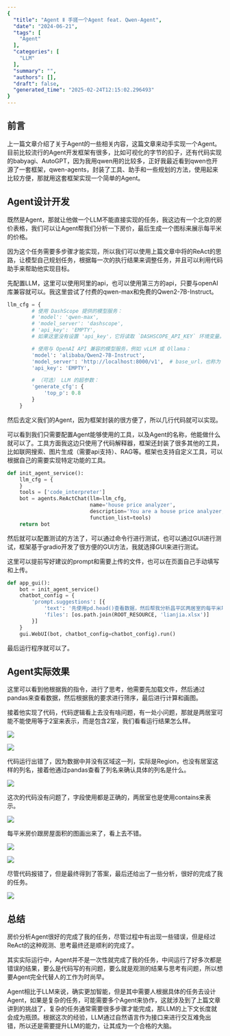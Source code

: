 ```yaml
---
{
  "title": "Agent Ⅱ 手搓一个Agent feat. Qwen-Agent",
  "date": "2024-06-21",
  "tags": [
    "Agent"
  ],
  "categories": [
    "LLM"
  ],
  "summary": "",
  "authors": [],
  "draft": false,
  "generated_time": "2025-02-24T12:15:02.296493"
}
---
```


## 前言

上一篇文章介绍了关于Agent的一些相关内容，这篇文章来动手实现一个Agent。目前比较流行的Agent开发框架有很多，比如可视化的字节的扣子，还有代码实现的babyagi、AutoGPT，因为我用qwen用的比较多，正好我最近看到qwen也开源了一套框架，qwen-agents，封装了工具、助手和一些规划的方法，使用起来比较方便，那就用这套框架实现一个简单的Agent。

## Agent设计开发

既然是Agent，那就让他做一个LLM不能直接实现的任务，我这边有一个北京的房价表格，我们可以让Agent帮我们分析一下房价，最后生成一个图标来展示每平米的价格。

因为这个任务需要多步骤才能实现，所以我们可以使用上篇文章中将的ReAct的思路，让模型自己规划任务，根据每一次的执行结果来调整任务，并且可以利用代码助手来帮助他实现目标。

先配置LLM，这里可以使用阿里的api，也可以使用第三方的api，只要与openAI库兼容就可以。我这里尝试了付费的qwen-max和免费的Qwen2-7B-Instruct。

```python
llm_cfg = {
        # 使用 DashScope 提供的模型服务：
        # 'model': 'qwen-max',
        # 'model_server': 'dashscope',
        # 'api_key': 'EMPTY',
        # 如果这里没有设置 'api_key'，它将读取 `DASHSCOPE_API_KEY` 环境变量。

        # 使用与 OpenAI API 兼容的模型服务，例如 vLLM 或 Ollama：
        'model': 'alibaba/Qwen2-7B-Instruct',
        'model_server': 'http://localhost:8000/v1',  # base_url，也称为 api_base
        'api_key': 'EMPTY',

        # （可选） LLM 的超参数：
        'generate_cfg': {
            'top_p': 0.8
        }
    }
```

然后去定义我们的Agent，因为框架封装的很方便了，所以几行代码就可以实现。

可以看到我们只需要配置Agent能够使用的工具，以及Agent的名称，他能做什么就可以了。工具方面我这边只使用了代码解释器，框架还封装了很多其他的工具，比如联网搜索、图片生成（需要api支持）、RAG等。框架也支持自定义工具，可以根据自己的需要实现特定功能的工具。

```python
def init_agent_service():
    llm_cfg = {
    }
    tools = ['code_interpreter']
    bot = agents.ReActChat(llm=llm_cfg,
                           name='house price analyzer',
                           description='You are a house price analyzer, you can run code to analyze house price.',
                           function_list=tools)
    return bot
```

然后就可以配置测试的方法了，可以通过命令行进行测试，也可以通过GUI进行测试，框架基于gradio开发了很方便的GUI方法，我就选择GUI来进行测试。

这里可以提前写好建议的prompt和需要上传的文件，也可以在页面自己手动填写和上传。

```python
def app_gui():
    bot = init_agent_service()
    chatbot_config = {
        'prompt.suggestions': [{
            'text': '先使用pd.head()查看数据，然后帮我分析昌平区两居室的每平米均价，最后帮我画一个关于昌平区两居室房子面积与价格的折线图',
            'files': [os.path.join(ROOT_RESOURCE, 'lianjia.xlsx')]
        }]
    }
    gui.WebUI(bot, chatbot_config=chatbot_config).run()
```

最后运行程序就可以了。

## Agent实际效果

这里可以看到他根据我的指令，进行了思考，他需要先加载文件，然后通过pandas来查看数据，然后根据我的要求进行筛序，最后进行计算和画图。

接着他实现了代码，代码逻辑看上去没有啥问题，有一处小问题，那就是两居室可能不能使用等于2室来表示，而是包含2室，我们看看运行结果怎么样。

![](/images/notion_3e3bdccb-b610-4f5b-9a99-cc4386368e470a5d54ec-a589-4509-b198-1000ca4d87cb.png)

![](/images/notion_368dd949-5d20-432a-aa81-375deb2bc5dbac8ab89b-633f-4919-bfa6-2d86d28ae82b.png)

代码运行出错了，因为数据中并没有区域这一列，实际是Region，也没有居室这样的列名，接着他通过pandas查看了列名来确认具体的列名是什么。

![](/images/notion_761f4c9f-f8d5-433f-bd1a-34888710afb43b718e77-1946-4ac3-a089-866d3a754068.png)

这次的代码没有问题了，字段使用都是正确的，两居室也是使用contains来表示。

![](/images/notion_2432196c-2d0e-4bb5-9eb4-383a38aedeffc090d249-4a2e-42b7-8bb1-b469afd6f8c5.png)

每平米房价跟房屋面积的图画出来了，看上去不错。

![](/images/notion_12a98c02-01df-4399-8cfe-b820d322dbb0356e3fa9-a7a7-4c14-97cc-a1053e50368c.png)

![](/images/notion_91dfcf96-4f71-4fa8-9172-4f71997c481b1cd562c0-28a7-486f-97c3-9f4878b101e2.png)

尽管代码报错了，但是最终得到了答案，最后还给出了一些分析，很好的完成了我的任务。

![](/images/notion_4daa91bf-d768-4153-b0b9-60b767a8056e95839a71-f818-4faa-83e2-c4d89d13fb1c.png)

## 总结

房价分析Agent很好的完成了我的任务，尽管过程中有出现一些错误，但是经过ReAct的这种观测、思考最终还是顺利的完成了。

其实实际运行中，Agent并不是一次性就完成了我的任务，中间运行了好多次都是错误的结果，要么是代码写的有问题，要么就是观测的结果与思考有问题，所以想要Agent完全代替人的工作为时尚早。

Agent相比于LLM来说，确实更加智能，但是其中需要人根据具体的任务去设计Agent，如果是复杂的任务，可能需要多个Agent来协作，这就涉及到了上篇文章讲到的挑战了，复杂的任务通常需要很多步骤才能完成，那LLM的上下文长度就会成为瓶颈。根据这次的经验，LLM通过自然语言作为接口来进行交互难免出错，所以还是需要提升LLM的能力，让其成为一个合格的大脑。

